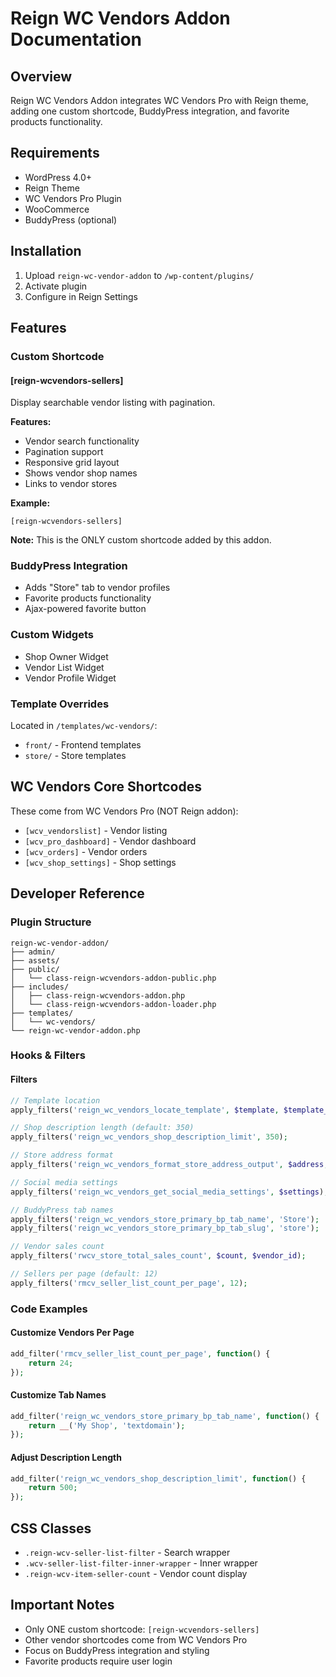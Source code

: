 # Reign WC Vendors Addon Documentation

## Overview
Reign WC Vendors Addon integrates WC Vendors Pro with Reign theme, adding one custom shortcode, BuddyPress integration, and favorite products functionality.

## Requirements
- WordPress 4.0+
- Reign Theme
- WC Vendors Pro Plugin
- WooCommerce
- BuddyPress (optional)

## Installation
1. Upload `reign-wc-vendor-addon` to `/wp-content/plugins/`
2. Activate plugin
3. Configure in Reign Settings

## Features

### Custom Shortcode

#### [reign-wcvendors-sellers]
Display searchable vendor listing with pagination.

**Features:**
- Vendor search functionality
- Pagination support
- Responsive grid layout
- Shows vendor shop names
- Links to vendor stores

**Example:**
```
[reign-wcvendors-sellers]
```

**Note:** This is the ONLY custom shortcode added by this addon.

### BuddyPress Integration
- Adds "Store" tab to vendor profiles
- Favorite products functionality
- Ajax-powered favorite button

### Custom Widgets
- Shop Owner Widget
- Vendor List Widget
- Vendor Profile Widget

### Template Overrides
Located in `/templates/wc-vendors/`:
- `front/` - Frontend templates
- `store/` - Store templates

## WC Vendors Core Shortcodes

These come from WC Vendors Pro (NOT Reign addon):
- `[wcv_vendorslist]` - Vendor listing
- `[wcv_pro_dashboard]` - Vendor dashboard
- `[wcv_orders]` - Vendor orders
- `[wcv_shop_settings]` - Shop settings

## Developer Reference

### Plugin Structure
```
reign-wc-vendor-addon/
├── admin/
├── assets/
├── public/
│   └── class-reign-wcvendors-addon-public.php
├── includes/
│   ├── class-reign-wcvendors-addon.php
│   └── class-reign-wcvendors-addon-loader.php
├── templates/
│   └── wc-vendors/
└── reign-wc-vendor-addon.php
```

### Hooks & Filters

#### Filters
```php
// Template location
apply_filters('reign_wc_vendors_locate_template', $template, $template_name, $template_path, $default_path);

// Shop description length (default: 350)
apply_filters('reign_wc_vendors_shop_description_limit', 350);

// Store address format
apply_filters('reign_wc_vendors_format_store_address_output', $address, $vendor_id);

// Social media settings
apply_filters('reign_wc_vendors_get_social_media_settings', $settings);

// BuddyPress tab names
apply_filters('reign_wc_vendors_store_primary_bp_tab_name', 'Store');
apply_filters('reign_wc_vendors_store_primary_bp_tab_slug', 'store');

// Vendor sales count
apply_filters('rwcv_store_total_sales_count', $count, $vendor_id);

// Sellers per page (default: 12)
apply_filters('rmcv_seller_list_count_per_page', 12);
```

### Code Examples

#### Customize Vendors Per Page
```php
add_filter('rmcv_seller_list_count_per_page', function() {
    return 24;
});
```

#### Customize Tab Names
```php
add_filter('reign_wc_vendors_store_primary_bp_tab_name', function() {
    return __('My Shop', 'textdomain');
});
```

#### Adjust Description Length
```php
add_filter('reign_wc_vendors_shop_description_limit', function() {
    return 500;
});
```

## CSS Classes
- `.reign-wcv-seller-list-filter` - Search wrapper
- `.wcv-seller-list-filter-inner-wrapper` - Inner wrapper
- `.reign-wcv-item-seller-count` - Vendor count display

## Important Notes
- Only ONE custom shortcode: `[reign-wcvendors-sellers]`
- Other vendor shortcodes come from WC Vendors Pro
- Focus on BuddyPress integration and styling
- Favorite products require user login